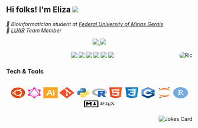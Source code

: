 ## Hi folks! I'm Eliza <img src="https://media4.giphy.com/media/J5M7SJDfZEZl8HazVG/giphy.gif" width="50"></h2>

<p><em>
🔭 Bioinformatician student at <a href="http://www.pgbioinfo.icb.ufmg.br/">Federal University of Minas Gerais</a><br>
🔬 <a href="https://luar.dcc.ufmg.br/membros/">LUAR</a> Team Member
</em></p>

<div align="center">
<div>
  <a href="https://github.com/elizaespinoza">
  <img width="45%" src="https://github-readme-stats.vercel.app/api?username=elizaespinoza&show_icons=true&theme=outrun&include_all_commits=true&count_private=true&custom_title=Eliza's GitHub Stats&bg_color=151b29,14213d,152b5c,angle=150"/>
  <img width="45%" src="https://github-readme-stats.vercel.app/api/top-langs/?username=elizaespinoza&layout=compact&langs_count=10&theme=outrun&bg_color=151b29,14213d,152b5c,angle=150"/>
</div>

<div style="display: inline_block"><br>
  <img align="right" alt="Ric" height="15%" style="border-radius:50px;" src="https://cdn.discordapp.com/avatars/887730956268605500/bdcd8b1ef7eda6974e85c1d5a3d31139.png">
  <a href="https://www.researchgate.net/profile/Elizabeth-Alfaro-Espinoza" target="_blank"><img src="https://img.shields.io/badge/Research_Gate-00CCBB.svg?&style=for-the-badge&logo=ResearchGate&logoColor=white" target="blank"></a>
  <a href="https://www.sololearn.com/profile/5702848" target="_blank"><img src="https://img.shields.io/badge/-Sololearn-3a464b?style=for-the-badge&logo=Sololearn&logoColor=white" target="_blank"></a>
  <a href="https://twitter.com/elizabioinfo" target="_blank"><img src="https://img.shields.io/badge/Twitter-1DA1F2?style=for-the-badge&logo=twitter&logoColor=white" target="_blank"></a>
  <a href="https://www.youtube.com/channel/UCCQByIS3MZh40z2BS0RJtag" target="_blank"><img src="https://img.shields.io/badge/YouTube-FF0000?style=for-the-badge&logo=youtube&logoColor=white" target="_blank"></a>
  <a href="https://br.linkedin.com/in/elizaespinoza/en" target="_blank"><img src="https://img.shields.io/badge/-LinkedIn-%230077B5?style=for-the-badge&logo=linkedin&logoColor=white" target="_blank"></a>
  <a href ="mailto:er.alfaroespinoza@gmail.com"><img src="https://img.shields.io/badge/-Gmail-%23333?style=for-the-badge&logo=gmail&logoColor=white" target="_blank"></a>
</div></div>

### Tech & Tools

<div style="display: inline_block"><br><div align="center">
  <img align="center" alt="Ubuntu" height="30" width="40" src="https://raw.githubusercontent.com/devicons/devicon/master/icons/ubuntu/ubuntu-plain.svg">
  <img align="center" alt="Graphql" height="30" width="40" src="https://raw.githubusercontent.com/devicons/devicon/master/icons/graphql/graphql-plain.svg">
  <img align="center" alt="Illustrator" height="30" width="40" src="https://raw.githubusercontent.com/devicons/devicon/master/icons/illustrator/illustrator-plain.svg">
  <img align="center" alt="Git" height="30" width="40" src="https://raw.githubusercontent.com/devicons/devicon/master/icons/git/git-original.svg">
  <img align="center" alt="Python" height="30" width="40" src="https://raw.githubusercontent.com/devicons/devicon/master/icons/python/python-original.svg">
  <img align="center" alt="R" height="30" width="40" src="https://raw.githubusercontent.com/devicons/devicon/master/icons/r/r-original.svg">
  <img align="center" alt="HTML" height="30" width="40" src="https://raw.githubusercontent.com/devicons/devicon/master/icons/html5/html5-original.svg">
  <img align="center" alt="CSS" height="30" width="40" src="https://raw.githubusercontent.com/devicons/devicon/master/icons/css3/css3-original.svg">
  <img align="center" alt="Cplusplus" height="30" width="40" src="https://raw.githubusercontent.com/devicons/devicon/master/icons/cplusplus/cplusplus-original.svg">
  <img align="center" alt="Jupyter" height="30" width="40" src="https://raw.githubusercontent.com/devicons/devicon/master/icons/jupyter/jupyter-original.svg">
  <img align="center" alt="R studio" height="30" width="40" src="https://raw.githubusercontent.com/devicons/devicon/master/icons/rstudio/rstudio-original.svg">
  <img align="center" alt="Markdown" height="30" width="40" src="https://raw.githubusercontent.com/devicons/devicon/master/icons/markdown/markdown-original.svg">
  <img align="center" alt="LaTeX" height="30" width="40" src="https://raw.githubusercontent.com/devicons/devicon/master/icons/latex/latex-original.svg">
</div></div>

<div style="display: inline_block"><br><div align="right">
<img src="https://readme-jokes.vercel.app/api?hideBorder&theme=cobalt" target="_blank" alt="Jokes Card" />
</div></div>
